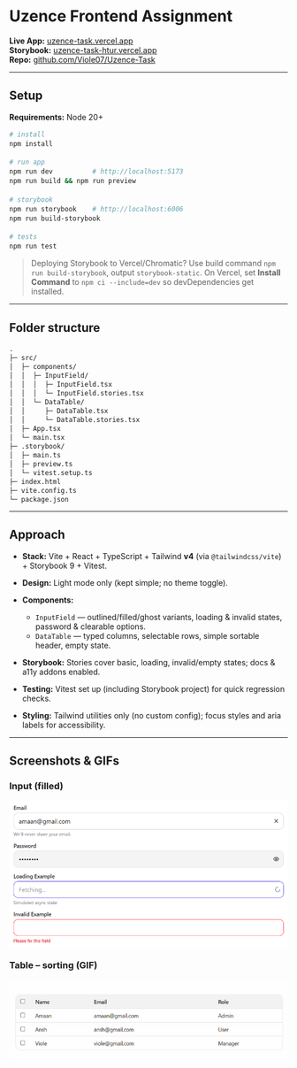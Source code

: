 # Uzence Frontend Assignment

**Live App:** [uzence-task.vercel.app](https://uzence-task.vercel.app)  
**Storybook:** [uzence-task-htur.vercel.app](https://uzence-task-htur.vercel.app)  
**Repo:** [github.com/Viole07/Uzence-Task](https://github.com/Viole07/Uzence-Task)

---

## Setup

**Requirements:** Node 20+

```bash
# install
npm install

# run app
npm run dev          # http://localhost:5173
npm run build && npm run preview

# storybook
npm run storybook    # http://localhost:6006
npm run build-storybook

# tests
npm run test
```

> Deploying Storybook to Vercel/Chromatic?
> Use build command `npm run build-storybook`, output `storybook-static`.
> On Vercel, set **Install Command** to `npm ci --include=dev` so devDependencies get installed.

---

## Folder structure

```
.
├─ src/
│  ├─ components/
│  │  ├─ InputField/
│  │  │  ├─ InputField.tsx
│  │  │  └─ InputField.stories.tsx
│  │  └─ DataTable/
│  │     ├─ DataTable.tsx
│  │     └─ DataTable.stories.tsx
│  ├─ App.tsx
│  └─ main.tsx
├─ .storybook/
│  ├─ main.ts
│  ├─ preview.ts
│  └─ vitest.setup.ts
├─ index.html
├─ vite.config.ts
└─ package.json
```

---

## Approach

* **Stack:** Vite + React + TypeScript + Tailwind **v4** (via `@tailwindcss/vite`) + Storybook 9 + Vitest.
* **Design:** Light mode only (kept simple; no theme toggle).
* **Components:**

  * `InputField` — outlined/filled/ghost variants, loading & invalid states, password & clearable options.
  * `DataTable` — typed columns, selectable rows, simple sortable header, empty state.
* **Storybook:** Stories cover basic, loading, invalid/empty states; docs & a11y addons enabled.
* **Testing:** Vitest set up (including Storybook project) for quick regression checks.
* **Styling:** Tailwind utilities only (no custom config); focus styles and aria labels for accessibility.

---

## Screenshots & GIFs

### Input (filled)
<a href="./docs/screenshots/input-entered.png">
  <img src="./docs/screenshots/input-entered.png" alt="Input field – filled" style="width:700px;max-width:100%;display:block;" />
</a>

### Table – sorting (GIF)
<a href="./docs/screenshots/table-sort.gif">
  <img src="./docs/screenshots/table-sort.gif" alt="Table – sorting" style="width:700px;max-width:100%;display:block;" />
</a>
